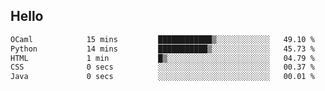 ## Hello
<!--START_SECTION:waka-->

```txt
OCaml            15 mins         ████████████▒░░░░░░░░░░░░   49.10 %
Python           14 mins         ███████████▒░░░░░░░░░░░░░   45.73 %
HTML             1 min           █▒░░░░░░░░░░░░░░░░░░░░░░░   04.79 %
CSS              0 secs          ░░░░░░░░░░░░░░░░░░░░░░░░░   00.37 %
Java             0 secs          ░░░░░░░░░░░░░░░░░░░░░░░░░   00.01 %
```

<!--END_SECTION:waka-->
